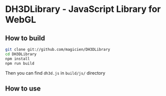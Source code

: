 DH3DLibrary - JavaScript Library for WebGL
==========================================

How to build
------------
```bash
git clone git://github.com/magicien/DH3DLibrary
cd DH3DLibrary
npm install
npm run build
```
Then you can find `dh3d.js` in `build/js/` directory

How to use
----------

